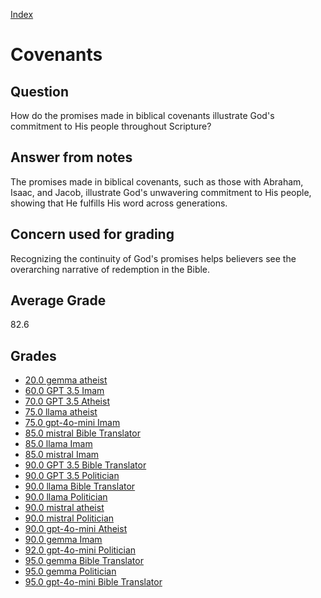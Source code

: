 
[Index](../index.md)
# Covenants
## Question
How do the promises made in biblical covenants illustrate God's commitment to His people throughout Scripture?

## Answer from notes
The promises made in biblical covenants, such as those with Abraham, Isaac, and Jacob, illustrate God's unwavering commitment to His people, showing that He fulfills His word across generations.

## Concern used for grading
Recognizing the continuity of God's promises helps believers see the overarching narrative of redemption in the Bible.

## Average Grade
82.6

## Grades
 * [20.0 gemma atheist](../answers/gemma_atheist/Covenants.md)
 * [60.0 GPT 3.5 Imam](../answers/GPT_3.5_Imam/Covenants.md)
 * [70.0 GPT 3.5 Atheist](../answers/GPT_3.5_Atheist/Covenants.md)
 * [75.0 llama atheist](../answers/llama_atheist/Covenants.md)
 * [75.0 gpt-4o-mini Imam](../answers/gpt-4o-mini_Imam/Covenants.md)
 * [85.0 mistral Bible Translator](../answers/mistral_Bible_Translator/Covenants.md)
 * [85.0 llama Imam](../answers/llama_Imam/Covenants.md)
 * [85.0 mistral Imam](../answers/mistral_Imam/Covenants.md)
 * [90.0 GPT 3.5 Bible Translator](../answers/GPT_3.5_Bible_Translator/Covenants.md)
 * [90.0 GPT 3.5 Politician](../answers/GPT_3.5_Politician/Covenants.md)
 * [90.0 llama Bible Translator](../answers/llama_Bible_Translator/Covenants.md)
 * [90.0 llama Politician](../answers/llama_Politician/Covenants.md)
 * [90.0 mistral atheist](../answers/mistral_atheist/Covenants.md)
 * [90.0 mistral Politician](../answers/mistral_Politician/Covenants.md)
 * [90.0 gpt-4o-mini Atheist](../answers/gpt-4o-mini_Atheist/Covenants.md)
 * [90.0 gemma Imam](../answers/gemma_Imam/Covenants.md)
 * [92.0 gpt-4o-mini Politician](../answers/gpt-4o-mini_Politician/Covenants.md)
 * [95.0 gemma Bible Translator](../answers/gemma_Bible_Translator/Covenants.md)
 * [95.0 gemma Politician](../answers/gemma_Politician/Covenants.md)
 * [95.0 gpt-4o-mini Bible Translator](../answers/gpt-4o-mini_Bible_Translator/Covenants.md)
